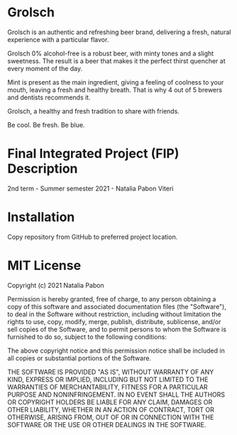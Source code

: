 # Grolsch

Grolsch is an authentic and refreshing beer brand, delivering a fresh,
natural experience with a particular flavor.

Grolsch 0% alcohol-free is a robust beer, with minty tones and a slight sweetness. The result is a beer that makes it the perfect thirst
quencher at every moment of the day.

Mint is present as the main ingredient, giving a feeling of coolness to your mouth, leaving a fresh and healthy breath. That is why 4 out
of 5 brewers and dentists recommends it.

Grolsch, a healthy and fresh tradition to share with friends.

Be cool. Be fresh. Be blue.

# Final Integrated Project (FIP) Description

2nd term - Summer semester 2021 - Natalia Pabon Viteri

# Installation
Copy repository from GitHub to preferred project location.

# MIT License
Copyright (c) 2021 Natalia Pabon

Permission is hereby granted, free of charge, to any person obtaining a copy of this software and associated documentation files (the "Software"), to deal in the Software without restriction, including without limitation the rights to use, copy, modify, merge, publish, distribute, sublicense, and/or sell copies of the Software, and to permit persons to whom the Software is furnished to do so, subject to the following conditions:

The above copyright notice and this permission notice shall be included in all copies or substantial portions of the Software.

THE SOFTWARE IS PROVIDED "AS IS", WITHOUT WARRANTY OF ANY KIND, EXPRESS OR IMPLIED, INCLUDING BUT NOT LIMITED TO THE WARRANTIES OF MERCHANTABILITY, FITNESS FOR A PARTICULAR PURPOSE AND NONINFRINGEMENT. IN NO EVENT SHALL THE AUTHORS OR COPYRIGHT HOLDERS BE LIABLE FOR ANY CLAIM, DAMAGES OR OTHER LIABILITY, WHETHER IN AN ACTION OF CONTRACT, TORT OR OTHERWISE, ARISING FROM, OUT OF OR IN CONNECTION WITH THE SOFTWARE OR THE USE OR OTHER DEALINGS IN THE SOFTWARE.
